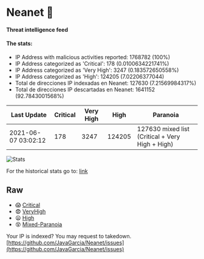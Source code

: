 # Neanet :hocho:
#### Threat intelligence feed
#### The stats:

- IP Address with malicious activities reported: 1768782 (100%)
- IP Address categorized as 'Critical':  178 (0.0100634221741%)
- IP Address categorized as 'Very High':  3247 (0.183572650558%)
- IP Address categorized as 'High':  124205 (7.02206377044)
- Total de direcciones IP indexadas en Neanet:  127630 (7.21569984317%)
- Total de direcciones IP descartadas en Neanet:  1641152 (92.7843001568%)

| Last Update | Critical | Very High | High | Paranoia |
| --- | --- | --- | --- | --- |
| 2021-06-07 03:02:12 | 178 | 3247 | 124205 | 127630 mixed list (Critical + Very High + High)|

![Stats](https://docs.google.com/spreadsheets/d/e/2PACX-1vSnaNMIXVabIpDJjufMlzH7poXnshF3mgd8Is1g9ytUEzVsP5my4Trn8f-xkoLLQ38xpL3HtmUexLo6/pubchart?oid=501124687&format=image)

For the historical stats go to: [link](/stats.csv)
## Raw
- :scream: [Critical](https://raw.githubusercontent.com/JavaGarcia/Neanet/master/blacklists/neanet_critical.txt)
- :fearful: [VeryHigh](https://raw.githubusercontent.com/JavaGarcia/Neanet/master/blacklists/neanet_veryHigh.txtt)
- :frowning: [High](https://raw.githubusercontent.com/JavaGarcia/Neanet/master/blacklists/neanet_high.txt)
- :dizzy_face: [Mixed-Paranoia](https://raw.githubusercontent.com/JavaGarcia/Neanet/master/blacklists/neanet_all.txt)


Your IP is indexed? You may request to takedown. [https://github.com/JavaGarcia/Neanet/issues](https://github.com/JavaGarcia/Neanet/issues)




























































































































































































































































































































































































































































































































































































































































































































































































































































































































































































































































































































































































































































































































































































































































































































































































































































































































































































































































































































































































































































































































































































































































































































































































































































































































































































































































































































































































































































































































































































































































































































































































































































































































































































































































































































































































































































































































































































































































































































































































































































































































































































































































































































































































































































































































































































































































































































































































































































































































































































































































































































































































































































































































































































































































































































































































































































































































































































































































































































































































































































































































































































































































































































































































































































































































































































































































































































































































































































































































































































































































